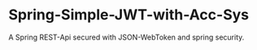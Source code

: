# Spring-Simple-JWT-with-Acc-Sys
A Spring REST-Api secured with JSON-WebToken and spring security. 
